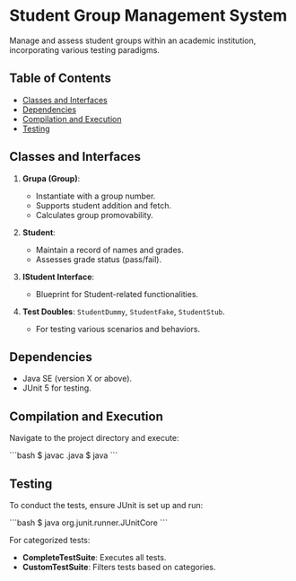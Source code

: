 # Student Group Management System

Manage and assess student groups within an academic institution, incorporating various testing paradigms.

## Table of Contents

- [Classes and Interfaces](#classes-and-interfaces)
- [Dependencies](#dependencies)
- [Compilation and Execution](#compilation-and-execution)
- [Testing](#testing)

## Classes and Interfaces

1. **Grupa (Group)**: 
    - Instantiate with a group number.
    - Supports student addition and fetch.
    - Calculates group promovability.

2. **Student**: 
    - Maintain a record of names and grades.
    - Assesses grade status (pass/fail).

3. **IStudent Interface**: 
    - Blueprint for Student-related functionalities.

4. **Test Doubles**: `StudentDummy`, `StudentFake`, `StudentStub`.
    - For testing various scenarios and behaviors.

## Dependencies

- Java SE (version X or above).
- JUnit 5 for testing.

## Compilation and Execution

Navigate to the project directory and execute:

\```bash
$ javac <source-files>.java
$ java <main-class-name>
\```

## Testing

To conduct the tests, ensure JUnit is set up and run:

\```bash
$ java org.junit.runner.JUnitCore <test-class-name>
\```

For categorized tests:

- **CompleteTestSuite**: Executes all tests.
- **CustomTestSuite**: Filters tests based on categories.
